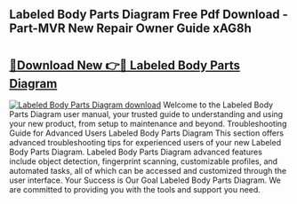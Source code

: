 ## Labeled Body Parts Diagram Free Pdf Download - Part-MVR New Repair Owner Guide xAG8h

# <h2><a href="http://dfn09d.blite.top/?on=Labeled+Body+Parts+Diagram">🔗Download New 👉🔴 Labeled Body Parts Diagram</a></h2>

[![Labeled Body Parts Diagram download](https://i.imgur.com/lujVjoI.png)](http://dfn09d.blite.top/?on=Labeled+Body+Parts+Diagram)
Welcome to the Labeled Body Parts Diagram user manual, your trusted guide to understanding and using your new product, from setup to maintenance and beyond. Troubleshooting Guide for Advanced Users Labeled Body Parts Diagram This section offers advanced troubleshooting tips for experienced users of your new Labeled Body Parts Diagram. Labeled Body Parts Diagram advanced features include object detection, fingerprint scanning, customizable profiles, and automated tasks, all of which can be accessed and customized through the user interface. Your Success is Our Goal Labeled Body Parts Diagram. We are committed to providing you with the tools and support you need.
